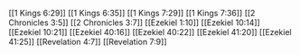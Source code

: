 [[1 Kings 6:29]]
[[1 Kings 6:35]]
[[1 Kings 7:29]]
[[1 Kings 7:36]]
[[2 Chronicles 3:5]]
[[2 Chronicles 3:7]]
[[Ezekiel 1:10]]
[[Ezekiel 10:14]]
[[Ezekiel 10:21]]
[[Ezekiel 40:16]]
[[Ezekiel 40:22]]
[[Ezekiel 41:20]]
[[Ezekiel 41:25]]
[[Revelation 4:7]]
[[Revelation 7:9]]
